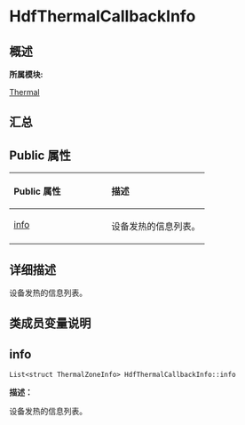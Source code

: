 # HdfThermalCallbackInfo<a name="ZH-CN_TOPIC_0000001343120333"></a>

## **概述**<a name="section172846188083932"></a>

**所属模块:**

[Thermal](thermal.md)

## **汇总**<a name="section367978253083932"></a>

## Public 属性<a name="pub-attribs"></a>

<a name="table1577175391083932"></a>
<table><thead align="left"><tr id="row1165323765083932"><th class="cellrowborder" valign="top" width="50%" id="mcps1.1.3.1.1"><p id="p1231272286083932"><a name="p1231272286083932"></a><a name="p1231272286083932"></a>Public 属性</p>
</th>
<th class="cellrowborder" valign="top" width="50%" id="mcps1.1.3.1.2"><p id="p22181096083932"><a name="p22181096083932"></a><a name="p22181096083932"></a>描述</p>
</th>
</tr>
</thead>
<tbody><tr id="row495214374083932"><td class="cellrowborder" valign="top" width="50%" headers="mcps1.1.3.1.1 "><p id="p641972575083932"><a name="p641972575083932"></a><a name="p641972575083932"></a><a href="_hdf_thermal_callback_info.md#a13dafbde904afb1c71e6f0709e9777ef">info</a></p>
</td>
<td class="cellrowborder" valign="top" width="50%" headers="mcps1.1.3.1.2 "><p id="entry637815284083932p0"><a name="entry637815284083932p0"></a><a name="entry637815284083932p0"></a>设备发热的信息列表。</p>
</td>
</tr>
</tbody>
</table>

## **详细描述**<a name="section523909518083932"></a>

设备发热的信息列表。

## **类成员变量说明**<a name="section1865490856083932"></a>

## info<a name="a13dafbde904afb1c71e6f0709e9777ef"></a>

```
List<struct ThermalZoneInfo> HdfThermalCallbackInfo::info
```

**描述：**

设备发热的信息列表。


